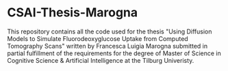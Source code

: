 # CSAI-Thesis-Marogna
This repository contains all the code used for the thesis "Using Diffusion Models to Simulate Fluorodeoxyglucose Uptake from Computed Tomography Scans" written by Francesca Luigia Marogna submitted in partial fulfillment of the requirements for the degree of Master of Science in Cognitive Science &amp; Artificial Intelligence at the Tilburg Univeristy.
